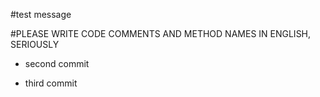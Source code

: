 #test message

#PLEASE WRITE CODE COMMENTS AND METHOD NAMES IN ENGLISH, SERIOUSLY

- second commit

- third commit
